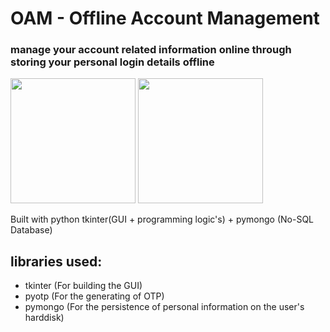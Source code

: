 # OAM - Offline Account Management
### manage your account related information online through storing your personal login details offline
<p float='left'>
  <img src="https://user-images.githubusercontent.com/22993048/112653085-0d50e080-8e89-11eb-88b3-4a67407579b6.png" width=200 height=200 />
  <img src="https://user-images.githubusercontent.com/22993048/112653085-0d50e080-8e89-11eb-88b3-4a67407579b6.png" width=200 height=200 />
</p>
Built with python tkinter(GUI + programming logic's) + pymongo (No-SQL Database)

## libraries used:

- tkinter (For building the GUI)
- pyotp (For the generating of OTP)
- pymongo (For the persistence of personal information on the user's harddisk)
